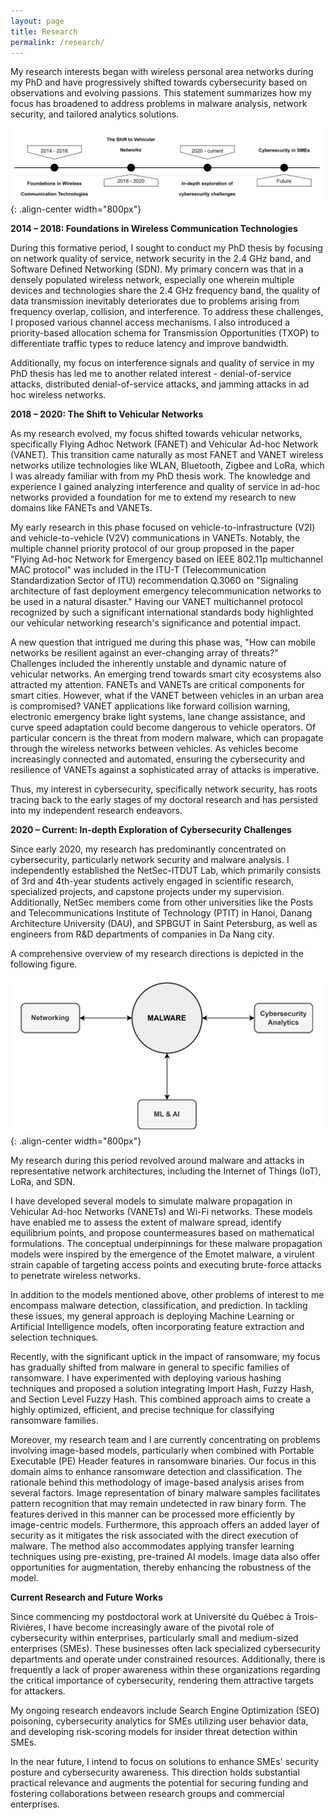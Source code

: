 ```yaml
---
layout: page
title: Research
permalink: /research/
---
```


My research interests began with wireless personal area networks during my PhD and have progressively shifted towards cybersecurity based on observations and evolving passions. This statement summarizes how my focus has broadened to address problems in malware analysis, network security, and tailored analytics solutions.  

![Research Statement 1](/images/researchstatement1.png){: .align-center width="800px"}

**2014 – 2018: Foundations in Wireless Communication Technologies**  

During this formative period, I sought to conduct my PhD thesis by focusing on network quality of service, network security in the 2.4 GHz band, and Software Defined Networking (SDN). My primary concern was that in a densely populated wireless network, especially one wherein multiple devices and technologies share the 2.4 GHz frequency band, the quality of data transmission inevitably deteriorates due to problems arising from frequency overlap, collision, and interference. To address these challenges, I proposed various channel access mechanisms. I also introduced a priority-based allocation schema for Transmission Opportunities (TXOP) to differentiate traffic types to reduce latency and improve bandwidth.  

Additionally, my focus on interference signals and quality of service in my PhD thesis has led me to another related interest - denial-of-service attacks, distributed denial-of-service attacks, and jamming attacks in ad hoc wireless networks.  

**2018 – 2020: The Shift to Vehicular Networks**  

As my research evolved, my focus shifted towards vehicular networks, specifically Flying Adhoc Network (FANET) and Vehicular Ad-hoc Network (VANET). This transition came naturally as most FANET and VANET wireless networks utilize technologies like WLAN, Bluetooth, Zigbee and LoRa, which I was already familiar with from my PhD thesis work. The knowledge and experience I gained analyzing interference and quality of service in ad-hoc networks provided a foundation for me to extend my research to new domains like FANETs and VANETs.  

My early research in this phase focused on vehicle-to-infrastructure (V2I) and vehicle-to-vehicle (V2V) communications in VANETs. Notably, the multiple channel priority protocol of our group proposed in the paper "Flying Ad-hoc Network for Emergency based on IEEE 802.11p multichannel MAC protocol" was included in the ITU-T (Telecommunication Standardization Sector of ITU) recommendation Q.3060 on "Signaling architecture of fast deployment emergency telecommunication networks to be used in a natural disaster." Having our VANET multichannel protocol recognized by such a significant international standards body highlighted our vehicular networking research's significance and potential impact.  

A new question that intrigued me during this phase was, "How can mobile networks be resilient against an ever-changing array of threats?" Challenges included the inherently unstable and dynamic nature of vehicular networks. An emerging trend towards smart city ecosystems also attracted my attention. FANETs and VANETs are critical components for smart cities. However, what if the VANET between vehicles in an urban area is compromised? VANET applications like forward collision warning, electronic emergency brake light systems, lane change assistance, and
curve speed adaptation could become dangerous to vehicle operators. Of particular concern is the threat from modern malware, which can propagate through the wireless networks between
vehicles. As vehicles become increasingly connected and automated, ensuring the cybersecurity and resilience of VANETs against a sophisticated array of attacks is imperative.  

Thus, my interest in cybersecurity, specifically network security, has roots tracing back to the early stages of my doctoral research and has persisted into my independent research endeavors.

**2020 – Current: In-depth Exploration of Cybersecurity Challenges**  

Since early 2020, my research has predominantly concentrated on cybersecurity, particularly network security and malware analysis. I independently established the NetSec-ITDUT Lab, which
primarily consists of 3rd and 4th-year students actively engaged in scientific research, specialized projects, and capstone projects under my supervision. Additionally, NetSec members come from other universities like the Posts and Telecommunications Institute of Technology (PTIT) in Hanoi, Danang Architecture University (DAU), and SPBGUT in Saint Petersburg, as well as engineers from R&D departments of companies in Da Nang city.  

A comprehensive overview of my research directions is depicted in the following figure.

![Research Statement 2](/images/researchstatement2.png){: .align-center width="800px"}

My research during this period revolved around malware and attacks in representative network architectures, including the Internet of Things (IoT), LoRa, and SDN.  

I have developed several models to simulate malware propagation in Vehicular Ad-hoc Networks (VANETs) and Wi-Fi networks. These models have enabled me to assess the extent of malware spread, identify equilibrium points, and propose countermeasures based on mathematical formulations. The conceptual underpinnings for these malware propagation models were inspired by the emergence of the Emotet malware, a virulent strain capable of targeting access points and executing brute-force attacks to penetrate wireless networks.  

In addition to the models mentioned above, other problems of interest to me encompass malware detection, classification, and prediction. In tackling these issues, my general approach is
deploying Machine Learning or Artificial Intelligence models, often incorporating feature extraction and selection techniques.  

Recently, with the significant uptick in the impact of ransomware, my focus has gradually shifted from malware in general to specific families of ransomware. I have experimented with
deploying various hashing techniques and proposed a solution integrating Import Hash, Fuzzy Hash, and Section Level Fuzzy Hash. This combined approach aims to create a highly optimized,
efficient, and precise technique for classifying ransomware families.  

Moreover, my research team and I are currently concentrating on problems involving image-based models, particularly when combined with Portable Executable (PE) Header features in ransomware binaries. Our focus in this domain aims to enhance ransomware detection and classification. The rationale behind this methodology of image-based analysis arises from several factors. Image representation of binary malware samples facilitates pattern recognition that may remain undetected in raw binary form. The features derived in this manner can be processed more efficiently by image-centric models. Furthermore, this approach offers an added layer of security as it mitigates the risk associated with the direct execution of malware. The method also accommodates applying transfer learning techniques using pre-existing, pre-trained AI models. Image data also offer opportunities for augmentation, thereby enhancing the robustness of the model.

**Current Research and Future Works**  

Since commencing my postdoctoral work at Université du Québec à Trois-Rivières, I have become increasingly aware of the pivotal role of cybersecurity within enterprises, particularly small and medium-sized enterprises (SMEs). These businesses often lack specialized cybersecurity departments and operate under constrained resources. Additionally, there is frequently a lack of
proper awareness within these organizations regarding the critical importance of cybersecurity, rendering them attractive targets for attackers.  

My ongoing research endeavors include Search Engine Optimization (SEO) poisoning, cybersecurity analytics for SMEs utilizing user behavior data, and developing risk-scoring models
for insider threat detection within SMEs.

In the near future, I intend to focus on solutions to enhance SMEs' security posture and cybersecurity awareness. This direction holds substantial practical relevance and augments the potential for securing funding and fostering collaborations between research groups and commercial enterprises.
